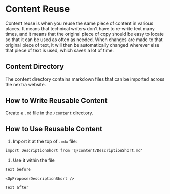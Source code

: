 # Content Reuse

Content reuse is when you reuse the same piece of content in various places. It means that technical writers don't have to re-write text many times, and it means that the original piece of copy should be easy to locate so that it can be used as often as needed. When changes are made to that original piece of text, it will then be automatically changed wherever else that piece of text is used, which saves a lot of time.

## Content Directory

The content directory contains markdown files that can be imported across the nextra website.

## How to Write Reusable Content

Create a `.md` file in the `/content` directory.

## How to Use Reusable Content

1. Import it at the top of `.mdx` file:

```
import DescriptionShort from '@/content/DescriptionShort.md' 
```

1. Use it within the file

```
Text before

<OpProposerDescriptionShort />

Text after
```